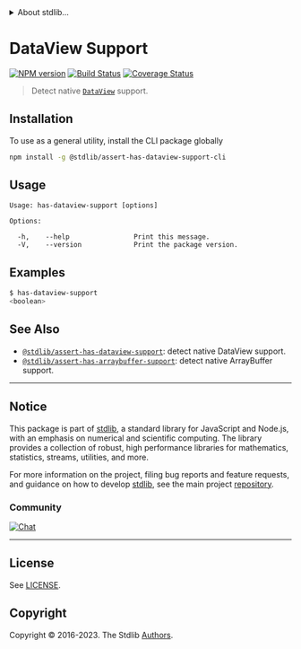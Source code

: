 <!--

@license Apache-2.0

Copyright (c) 2021 The Stdlib Authors.

Licensed under the Apache License, Version 2.0 (the "License");
you may not use this file except in compliance with the License.
You may obtain a copy of the License at

   http://www.apache.org/licenses/LICENSE-2.0

Unless required by applicable law or agreed to in writing, software
distributed under the License is distributed on an "AS IS" BASIS,
WITHOUT WARRANTIES OR CONDITIONS OF ANY KIND, either express or implied.
See the License for the specific language governing permissions and
limitations under the License.

-->


<details>
  <summary>
    About stdlib...
  </summary>
  <p>We believe in a future in which the web is a preferred environment for numerical computation. To help realize this future, we've built stdlib. stdlib is a standard library, with an emphasis on numerical and scientific computation, written in JavaScript (and C) for execution in browsers and in Node.js.</p>
  <p>The library is fully decomposable, being architected in such a way that you can swap out and mix and match APIs and functionality to cater to your exact preferences and use cases.</p>
  <p>When you use stdlib, you can be absolutely certain that you are using the most thorough, rigorous, well-written, studied, documented, tested, measured, and high-quality code out there.</p>
  <p>To join us in bringing numerical computing to the web, get started by checking us out on <a href="https://github.com/stdlib-js/stdlib">GitHub</a>, and please consider <a href="https://opencollective.com/stdlib">financially supporting stdlib</a>. We greatly appreciate your continued support!</p>
</details>

# DataView Support

[![NPM version][npm-image]][npm-url] [![Build Status][test-image]][test-url] [![Coverage Status][coverage-image]][coverage-url] <!-- [![dependencies][dependencies-image]][dependencies-url] -->

> Detect native [`DataView`][mdn-dataview] support.









<section class="cli">



<section class="installation">

## Installation

To use as a general utility, install the CLI package globally

```bash
npm install -g @stdlib/assert-has-dataview-support-cli
```

</section>

<!-- CLI usage documentation. -->

<section class="usage">

## Usage

```text
Usage: has-dataview-support [options]

Options:

  -h,    --help                Print this message.
  -V,    --version             Print the package version.
```

</section>

<!-- /.usage -->

<section class="examples">

## Examples

```bash
$ has-dataview-support
<boolean>
```

</section>

<!-- /.examples -->

</section>

<!-- /.cli -->

<!-- Section for related `stdlib` packages. Do not manually edit this section, as it is automatically populated. -->

<section class="related">

## See Also

-   <span class="package-name">[`@stdlib/assert-has-dataview-support`][@stdlib/assert-has-dataview-support]</span><span class="delimiter">: </span><span class="description">detect native DataView support.</span>
-   <span class="package-name">[`@stdlib/assert-has-arraybuffer-support`][@stdlib/assert/has-arraybuffer-support]</span><span class="delimiter">: </span><span class="description">detect native ArrayBuffer support.</span>

</section>

<!-- /.related -->

<!-- Section for all links. Make sure to keep an empty line after the `section` element and another before the `/section` close. -->


<section class="main-repo" >

* * *

## Notice

This package is part of [stdlib][stdlib], a standard library for JavaScript and Node.js, with an emphasis on numerical and scientific computing. The library provides a collection of robust, high performance libraries for mathematics, statistics, streams, utilities, and more.

For more information on the project, filing bug reports and feature requests, and guidance on how to develop [stdlib][stdlib], see the main project [repository][stdlib].

### Community

[![Chat][chat-image]][chat-url]

---

## License

See [LICENSE][stdlib-license].


## Copyright

Copyright &copy; 2016-2023. The Stdlib [Authors][stdlib-authors].

</section>

<!-- /.stdlib -->

<!-- Section for all links. Make sure to keep an empty line after the `section` element and another before the `/section` close. -->

<section class="links">

[npm-image]: http://img.shields.io/npm/v/@stdlib/assert-has-dataview-support-cli.svg
[npm-url]: https://npmjs.org/package/@stdlib/assert-has-dataview-support-cli

[test-image]: https://github.com/stdlib-js/assert-has-dataview-support@v0.1.0/actions/workflows/test.yml/badge.svg?branch=v0.1.0
[test-url]: https://github.com/stdlib-js/assert-has-dataview-support@v0.1.0/actions/workflows/test.yml?query=branch:v0.1.0

[coverage-image]: https://img.shields.io/codecov/c/github/stdlib-js/assert-has-dataview-support@v0.1.0/main.svg
[coverage-url]: https://codecov.io/github/stdlib-js/assert-has-dataview-support@v0.1.0?branch=main

<!--

[dependencies-image]: https://img.shields.io/david/stdlib-js/assert-has-dataview-support@v0.1.0.svg
[dependencies-url]: https://david-dm.org/stdlib-js/assert-has-dataview-support@v0.1.0/main

-->

[chat-image]: https://img.shields.io/gitter/room/stdlib-js/stdlib.svg
[chat-url]: https://app.gitter.im/#/room/#stdlib-js_stdlib:gitter.im

[stdlib]: https://github.com/stdlib-js/stdlib

[stdlib-authors]: https://github.com/stdlib-js/stdlib/graphs/contributors

[cli-section]: https://github.com/stdlib-js/assert-has-dataview-support@v0.1.0#cli
[cli-url]: https://github.com/stdlib-js/assert-has-dataview-support@v0.1.0/tree/cli
[@stdlib/assert-has-dataview-support]: https://github.com/stdlib-js/assert-has-dataview-support@v0.1.0/tree/main

[umd]: https://github.com/umdjs/umd
[es-module]: https://developer.mozilla.org/en-US/docs/Web/JavaScript/Guide/Modules

[deno-url]: https://github.com/stdlib-js/assert-has-dataview-support@v0.1.0/tree/deno
[umd-url]: https://github.com/stdlib-js/assert-has-dataview-support@v0.1.0/tree/umd
[esm-url]: https://github.com/stdlib-js/assert-has-dataview-support@v0.1.0/tree/esm
[branches-url]: https://github.com/stdlib-js/assert-has-dataview-support@v0.1.0/blob/main/branches.md

[stdlib-license]: https://raw.githubusercontent.com/stdlib-js/assert-has-dataview-support@v0.1.0/main/LICENSE

[mdn-dataview]: https://developer.mozilla.org/en-US/docs/Web/JavaScript/Reference/Global_Objects/DataView

<!-- <related-links> -->

[@stdlib/assert/has-arraybuffer-support]: https://github.com/stdlib-js/assert-has-arraybuffer-support

<!-- </related-links> -->

</section>

<!-- /.links -->
